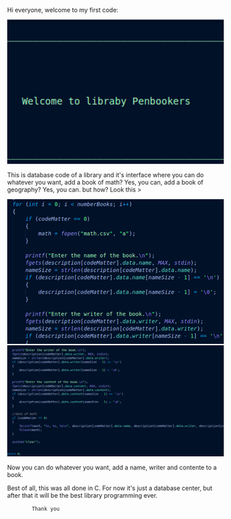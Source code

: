 Hi everyone, welcome to my first code:

<div align = "center" >
<img src = "https://github.com/TheeViolinist/Library.c/blob/master/src/assets/to_readme/welcome.png" width = "700px"/>
</div>

This is database code of a library and it's interface where you can do whatever you want, add a book of math? Yes, you can, add a book 
of geography? Yes, you can. but how? Look this >

![20](https://github.com/TheeViolinist/Library.c/blob/master/src/assets/to_readme/data1.png "first code") ![21](https://github.com/TheeViolinist/Library.c/blob/master/src/assets/to_readme/data2.png "seconde code")

Now you can do whatever you want, add a name, writer and contente to a book.

Best of all, this was all done in C.
For now it's just a database center, but after that it will be the best library programming ever.

			Thank you


